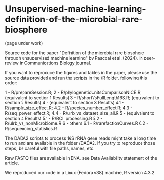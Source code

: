 # Unsupervised-machine-learning-definition-of-the-microbial-rare-biosphere
(page under work)

Source code for the paper "Definition of the microbial rare biosphere through unsupervised machine learning" by Pascoal et al. (2024), in peer-review in Communications Biology journal.

If you want to reproduce the figures and tables in the paper, please use the source data provided and run the scripts in the /R folder, following this order:

1 - R/prepareSession.R;
2 - R/phylogeneticUnitsComparisonNICE.R; (equivalent to section 1 Results)
3 - R/shortVsFullLength16S.R; (equivalent to section 2 Results)
4 - (equivalent to section 3 Results)
4.1 - R/sample_size_effect.R;
4.2 - R/species_number_effect.R;
4.3 - R/seq_power_effect.R;
4.4 - R/ulrb_vs_dataset_size_all.R
5 - (equivalent to section 4 Results)
5.1 - R/BCI_processing.R
5.2 - R/ulrb_vs_nonMicrobiome.R
6 - others
6.1 - R/rarefactionCurves.R
6.2 - R/sequencing_statistics.R

The DADA2 scripts to process 16S rRNA gene reads might take a long time to run and are available in the folder /DADA2. If you try to reproduce those steps, be careful with file paths, names, etc.

Raw FASTQ files are available in ENA, see Data Availability statement of the article.

We reproduced our code in a Linux (Fedora v38) machine, R version 4.3.2
